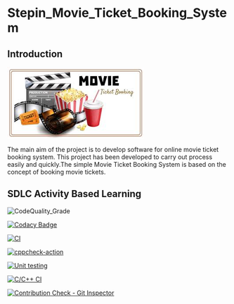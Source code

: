 # Stepin_Movie_Ticket_Booking_System

## Introduction

![Banner](https://github.com/ramyabonda2001/M1_Project/blob/main/1_Requirements/Banner.png)

The main aim of the project is to develop software for online movie ticket booking system. This project has been developed to carry out process easily and quickly.The simple Movie Ticket Booking System is based on the concept of booking movie tickets.

## SDLC Activity Based Learning

![CodeQuality_Grade](https://www.code-inspector.com/project/27637/status/svg) 

[![Codacy Badge](https://app.codacy.com/project/badge/Grade/a5c1741b8da1425daf255b889f4c1ca3)](https://www.codacy.com/gh/TanujaPatgar/Stepin_Movie_Ticket_Booking_System/dashboard?utm_source=github.com&amp;utm_medium=referral&amp;utm_content=TanujaPatgar/Stepin_Movie_Ticket_Booking_System&amp;utm_campaign=Badge_Grade) 

[![CI](https://github.com/TanujaPatgar/Stepin_Movie_Ticket_Booking_System/actions/workflows/main.yml/badge.svg)](https://github.com/TanujaPatgar/Stepin_Movie_Ticket_Booking_System/actions/workflows/main.yml)

[![cppcheck-action](https://github.com/TanujaPatgar/Stepin_Movie_Ticket_Booking_System/actions/workflows/cppcheck.yml/badge.svg)](https://github.com/TanujaPatgar/Stepin_Movie_Ticket_Booking_System/actions/workflows/cppcheck.yml)

[![Unit testing](https://github.com/TanujaPatgar/Stepin_Movie_Ticket_Booking_System/actions/workflows/unit-test.yml/badge.svg)](https://github.com/TanujaPatgar/Stepin_Movie_Ticket_Booking_System/actions/workflows/unit-test.yml)

[![C/C++ CI](https://github.com/TanujaPatgar/Stepin_Movie_Ticket_Booking_System/actions/workflows/c-cpp.yml/badge.svg)](https://github.com/TanujaPatgar/Stepin_Movie_Ticket_Booking_System/actions/workflows/c-cpp.yml)

[![Contribution Check - Git Inspector](https://github.com/TanujaPatgar/Stepin_Movie_Ticket_Booking_System/actions/workflows/gitinspector.yml/badge.svg)](https://github.com/TanujaPatgar/Stepin_Movie_Ticket_Booking_System/actions/workflows/gitinspector.yml)
